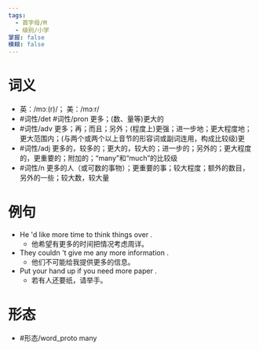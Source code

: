 ```yaml
---
tags:
  - 首字母/M
  - 级别/小学
掌握: false
模糊: false
---
```

# 词义
- 英：/mɔː(r)/； 美：/mɔːr/
- #词性/det #词性/pron  更多；(数、量等)更大的
- #词性/adv  更多；再；而且；另外；(程度上)更强；进一步地；更大程度地；更大范围内；(与两个或两个以上音节的形容词或副词连用，构成比较级)更
- #词性/adj  更多的，较多的；更大的，较大的；进一步的；另外的；更大程度的，更重要的；附加的；“many”和“much”的比较级
- #词性/n  更多的人（或可数的事物）；更重要的事；较大程度；额外的数目，另外的一些；较大数，较大量
# 例句
- He 'd like more time to think things over .
	- 他希望有更多的时间把情况考虑周详。
- They couldn 't give me any more information .
	- 他们不可能给我提供更多的信息。
- Put your hand up if you need more paper .
	- 若有人还要纸，请举手。
# 形态
- #形态/word_proto many
